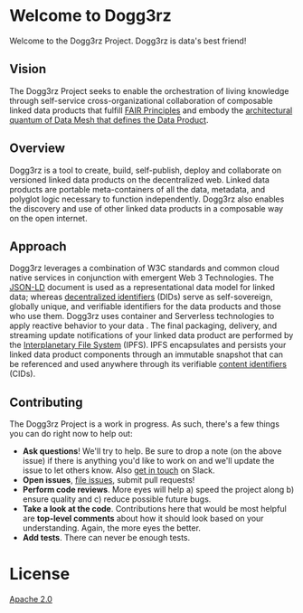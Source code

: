# Welcome to Dogg3rz 

Welcome to the Dogg3rz Project. Dogg3rz is data's best friend!

## Vision 

The Dogg3rz Project seeks to enable  the orchestration of living knowledge through self-service cross-organizational collaboration of composable linked data products that fulfill [FAIR Principles](https://www.nature.com/articles/sdata201618.pdf) and embody the [architectural quantum of Data Mesh that defines the Data Product](https://martinfowler.com/articles/data-mesh-principles.html#LogicalArchitecturedataProductTheArchitecturalQuantum).

## Overview

Dogg3rz is a tool to create, build, self-publish, deploy and collaborate on versioned linked data products on the decentralized web.  Linked data products are portable meta-containers  of all the data, metadata, and polyglot logic necessary to function independently.  Dogg3rz  also enables the discovery and use of other linked data products in a composable way on the open internet. 


## Approach

Dogg3rz  leverages a combination of W3C  standards and common cloud native services in conjunction with emergent  Web 3 Technologies.  The [JSON-LD](https://www.w3.org/TR/json-ld/) document  is used as a representational data model for linked data; whereas [decentralized identifiers](https://www.w3.org/TR/did-core/) (DIDs) serve as self-sovereign, globally unique, and verifiable identifiers for the data products and those who use them.  Dogg3rz uses container and Serverless technologies to apply reactive behavior to your data .   The final packaging, delivery, and streaming update notifications  of your linked data product  are performed by the [Interplanetary File System](https://ipfs.io) (IPFS).  IPFS encapsulates and persists your linked data product components through an immutable snapshot that can be referenced and used anywhere through its verifiable [content identifiers](https://docs.ipfs.io/concepts/content-addressing/) (CIDs). 


## Contributing

The Dogg3rz Project is a work in progress. As such, there's a few things you can do right now to help out:

-   **Ask questions**! We'll try to help. Be sure to drop a note (on the above issue) if there is anything you'd like to work on and we'll update the issue to let others know. Also [get in touch](https://slack.textile.io) on Slack.
-   **Open issues**, [file issues](https://github.com/datacequia/go-dogg3rz/issues), submit pull requests!
-   **Perform code reviews**. More eyes will help a) speed the project along b) ensure quality and c) reduce possible future bugs.
-   **Take a look at the code**. Contributions here that would be most helpful are **top-level comments** about how it should look based on your understanding. Again, the more eyes the better.
-   **Add tests**. There can never be enough tests.

# License

[Apache 2.0](LICENSE)
